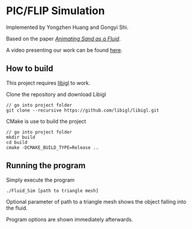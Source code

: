 # PIC/FLIP Simulation

Implemented by Yongzhen Huang and Gongyi Shi.

Based on the paper [*Animating Sand as a Fluid*](https://www.cs.ubc.ca/~rbridson/docs/zhu-siggraph05-sandfluid.pdf).

A video presenting our work can be found [here](https://www.dropbox.com/s/6ewmlhst6lxcsgc/FLUID_SIM_PRESENTATION.mp4?dl=0).


## How to build
This project requires [libigl](https://github.com/libigl/libigl) to work.

Clone the repository and download Libigl
```
// go into project folder
git clone --recursive https://github.com/libigl/libigl.git
```

CMake is use to build the project
```
// go into project folder
mkdir build
cd build
cmake -DCMAKE_BUILD_TYPE=Release ..
```

## Running the program
Simply execute the program 
```
./Fluid_Sim [path to triangle mesh]
```

Optional parameter of path to a triangle mesh shows the object falling into the fluid.

Program options are shown immediately afterwards.